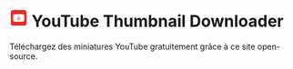 # <img src="assets/img/logo.png" width="32px" height="32px"> YouTube Thumbnail Downloader
Téléchargez des miniatures YouTube gratuitement grâce à ce site open-source.
